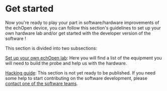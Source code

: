 # Get started

Now you're ready to play your part in software/hardware improvements of the echOpen device, you can follow this section's guidelines to set up your own hardware lab and/or get started with the developer version of the software !

This section is divided into two subsections:

[Set up your own echOpen lab](/getstarted/echopen_lab.md): Here you will find a list of the equipment you will need to build the probe and help us with the hardware.

[Hacking guide](/hacking_guide/echopen_lab.md): This section is not yet ready to be published. If you need some help to start contributing on the software development, please [contact one of the software teams](/howto/teams.md).
